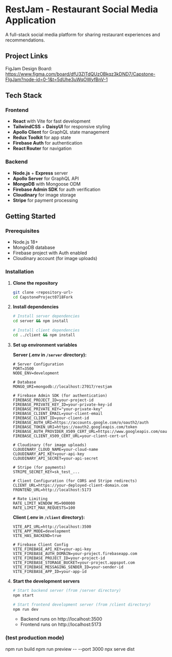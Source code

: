 # RestJam - Restaurant Social Media Application

A full-stack social media platform for sharing restaurant experiences and recommendations.

## Project Links

FigJam Design Board: https://www.figma.com/board/dfU3ZlTdQUzOBkqz3kDND7/Capstone-FIgJam?node-id=0-1&t=5dUhe3uWqOWyfBnV-1

## Tech Stack

### Frontend

- **React** with Vite for fast development
- **TailwindCSS** + **DaisyUI** for responsive styling
- **Apollo Client** for GraphQL state management
- **Redux Toolkit** for app state
- **Firebase Auth** for authentication
- **React Router** for navigation

### Backend

- **Node.js** + **Express** server
- **Apollo Server** for GraphQL API
- **MongoDB** with Mongoose ODM
- **Firebase Admin SDK** for auth verification
- **Cloudinary** for image storage
- **Stripe** for payment processing

## Getting Started

### Prerequisites

- Node.js 18+
- MongoDB database
- Firebase project with Auth enabled
- Cloudinary account (for image uploads)

### Installation

1. **Clone the repository**

   ```bash
   git clone <repository-url>
   cd CapstoneProject0718Fork
   ```

2. **Install dependencies**

   ```bash
   # Install server dependencies
   cd server && npm install

   # Install client dependencies
   cd ../client && npm install
   ```

3. **Set up environment variables**

   **Server (.env in `/server` directory):**

   ```env
   # Server Configuration
   PORT=3500
   NODE_ENV=development

   # Database
   MONGO_URI=mongodb://localhost:27017/restjam

   # Firebase Admin SDK (for authentication)
   FIREBASE_PROJECT_ID=your-project-id
   FIREBASE_PRIVATE_KEY_ID=your-private-key-id
   FIREBASE_PRIVATE_KEY="your-private-key"
   FIREBASE_CLIENT_EMAIL=your-client-email
   FIREBASE_CLIENT_ID=your-client-id
   FIREBASE_AUTH_URI=https://accounts.google.com/o/oauth2/auth
   FIREBASE_TOKEN_URI=https://oauth2.googleapis.com/token
   FIREBASE_AUTH_PROVIDER_X509_CERT_URL=https://www.googleapis.com/oauth2/v1/certs
   FIREBASE_CLIENT_X509_CERT_URL=your-client-cert-url

   # Cloudinary (for image uploads)
   CLOUDINARY_CLOUD_NAME=your-cloud-name
   CLOUDINARY_API_KEY=your-api-key
   CLOUDINARY_API_SECRET=your-api-secret

   # Stripe (for payments)
   STRIPE_SECRET_KEY=sk_test_...

   # Client Configuration (for CORS and Stripe redirects)
   CLIENT_URL=https://your-deployed-client-domain.com
   FRONTEND_URL=http://localhost:5173

   # Rate Limiting
   RATE_LIMIT_WINDOW_MS=900000
   RATE_LIMIT_MAX_REQUESTS=100
   ```

   **Client (.env in `/client` directory):**

   ```env
   VITE_API_URL=http://localhost:3500
   VITE_APP_MODE=development
   VITE_HAS_BACKEND=true

   # Firebase Client Config
   VITE_FIREBASE_API_KEY=your-api-key
   VITE_FIREBASE_AUTH_DOMAIN=your-project.firebaseapp.com
   VITE_FIREBASE_PROJECT_ID=your-project-id
   VITE_FIREBASE_STORAGE_BUCKET=your-project.appspot.com
   VITE_FIREBASE_MESSAGING_SENDER_ID=your-sender-id
   VITE_FIREBASE_APP_ID=your-app-id
   ```

4. **Start the development servers**

   ```bash
   # Start backend server (from /server directory)
   npm start

   # Start frontend development server (from /client directory)
   npm run dev
   ```

   - Backend runs on http://localhost:3500
   - Frontend runs on http://localhost:5173

### (test production mode)

npm run build
npm run preview -- --port 3000
npx serve dist
